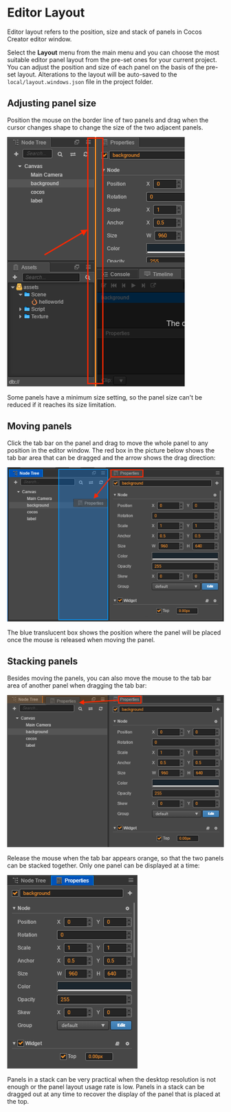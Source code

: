 # Editor Layout

Editor layout refers to the position, size and stack of panels in Cocos Creator editor window.

Select the **Layout** menu from the main menu and you can choose the most suitable editor panel layout from the pre-set ones for your current project. You can adjust the position and size of each panel on the basis of the pre-set layout. Alterations to the layout will be auto-saved to the `local/layout.windows.json` file in the project folder.

## Adjusting panel size

Position the mouse on the border line of two panels and drag when the cursor changes shape to change the size of the two adjacent panels.

![resize](layout/resize.png)

Some panels have a minimum size setting, so the panel size can't be reduced if it reaches its size limitation.

## Moving panels

Click the tab bar on the panel and drag to move the whole panel to any position in the editor window. The red box in the picture below shows the tab bar area that can be dragged and the arrow shows the drag direction:

![drag tab](layout/drag_tab.png)

The blue translucent box shows the position where the panel will be placed once the mouse is released when moving the panel.

## Stacking panels

Besides moving the panels, you can also move the mouse to the tab bar area of another panel when dragging the tab bar:

![stack before](layout/stack_before.png)

Release the mouse when the tab bar appears orange, so that the two panels can be stacked together. Only one panel can be displayed at a time:

![stack after](layout/stack_after.png)

Panels in a stack can be very practical when the desktop resolution is not enough or the panel layout usage rate is low. Panels in a stack can be dragged out at any time to recover the display of the panel that is placed at the top.